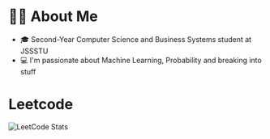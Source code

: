 # 👨‍🎓 About Me

<!--
**codesughosh/codesughosh** is a ✨ _special_ ✨ repository because its `README.md` (this file) appears on your GitHub profile.

Here are some ideas to get you started:
- 🔭 I’m currently working on ...
- 🌱 I’m currently learning ...
- 👯 I’m looking to collaborate on ...
- 🤔 I’m looking for help with ...
- 💬 Ask me about ...
- 📫 How to reach me: ...
- 😄 Pronouns: ...
- ⚡ Fun fact: ...
-->
- 🎓 Second-Year Computer Science and Business Systems student at JSSSTU
- 💻 I'm passionate about Machine Learning, Probability and breaking into stuff

# Leetcode
![LeetCode Stats](https://leetcard.jacoblin.cool/notsughosh?theme=dark&font=baloo_2&ext=contest)
